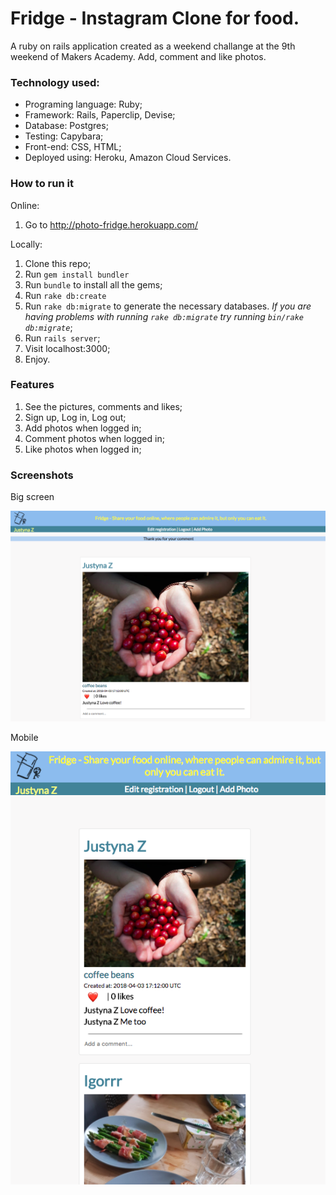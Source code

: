 # Fridge - Instagram Clone for food.
A ruby on rails application created as a weekend challange at the 9th weekend of Makers Academy.
Add, comment and like photos.

### Technology used:

* Programing language: Ruby;
* Framework: Rails, Paperclip, Devise;
* Database: Postgres;
* Testing: Capybara;
* Front-end: CSS, HTML;
* Deployed using: Heroku, Amazon Cloud Services.

### How to run it

Online:
1. Go to http://photo-fridge.herokuapp.com/

Locally:
1. Clone this repo;
2. Run ```gem install bundler```
3. Run ```bundle``` to install all the gems;
4. Run ```rake db:create```
5. Run ```rake db:migrate``` to generate the necessary databases. *If you are having problems with running ```rake db:migrate``` try running ```bin/rake db:migrate```*;
6. Run ```rails server```;
7. Visit localhost:3000;
8. Enjoy.

### Features

1) See the pictures, comments and likes;
2) Sign up, Log in, Log out;
3) Add photos when logged in;
4) Comment photos when logged in;
5) Like photos when logged in;

### Screenshots

Big screen

![See image](/images/img1.png)

Mobile

![See image](/images/img2.png)
